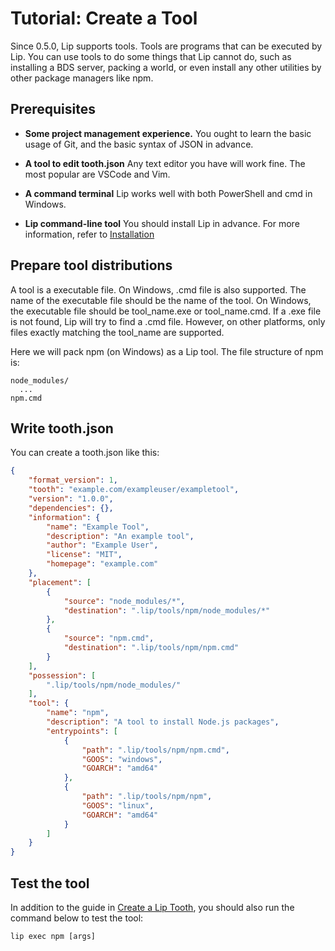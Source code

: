 # Tutorial: Create a Tool

Since 0.5.0, Lip supports tools. Tools are programs that can be executed by Lip. You can use tools to do some things that Lip cannot do, such as installing a BDS server, packing a world, or even install any other utilities by other package managers like npm.

## Prerequisites

- **Some project management experience.** You ought to learn the basic usage of Git, and the basic syntax of JSON in advance.

- **A tool to edit tooth.json** Any text editor you have will work fine. The most popular are VSCode and Vim.

- **A command terminal** Lip works well with both PowerShell and cmd in Windows.

- **Lip command-line tool** You should install Lip in advance. For more information, refer to [Installation](../installation.md)

## Prepare tool distributions

A tool is a executable file. On Windows, .cmd file is also supported. The name of the executable file should be the name of the tool. On Windows, the executable file should be tool_name.exe or tool_name.cmd. If a .exe file is not found, Lip will try to find a .cmd file. However, on other platforms, only files exactly matching the tool_name are supported.

Here we will pack npm (on Windows) as a Lip tool. The file structure of npm is:

```
node_modules/
  ...
npm.cmd
```

## Write tooth.json

You can create a tooth.json like this:

```json
{
    "format_version": 1,
    "tooth": "example.com/exampleuser/exampletool",
    "version": "1.0.0",
    "dependencies": {},
    "information": {
        "name": "Example Tool",
        "description": "An example tool",
        "author": "Example User",
        "license": "MIT",
        "homepage": "example.com"
    },
    "placement": [
        {
            "source": "node_modules/*",
            "destination": ".lip/tools/npm/node_modules/*"
        },
        {
            "source": "npm.cmd",
            "destination": ".lip/tools/npm/npm.cmd"
        }
    ],
    "possession": [
        ".lip/tools/npm/node_modules/"
    ],
    "tool": {
        "name": "npm",
        "description": "A tool to install Node.js packages",
        "entrypoints": [
            {
                "path": ".lip/tools/npm/npm.cmd",
                "GOOS": "windows",
                "GOARCH": "amd64"
            },
            {
                "path": ".lip/tools/npm/npm",
                "GOOS": "linux",
                "GOARCH": "amd64"
            }
        ]
    }
}
```

## Test the tool

In addition to the guide in [Create a Lip Tooth](create_a_lip_tooth.md#test-the-tooth), you should also run the command below to test the tool:

```shell
lip exec npm [args]
```
